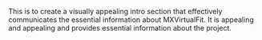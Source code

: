 This is to create a visually appealing intro section that effectively communicates the essential information about MXVirtualFit.
It is appealing and appealing and provides essential information about the project.


